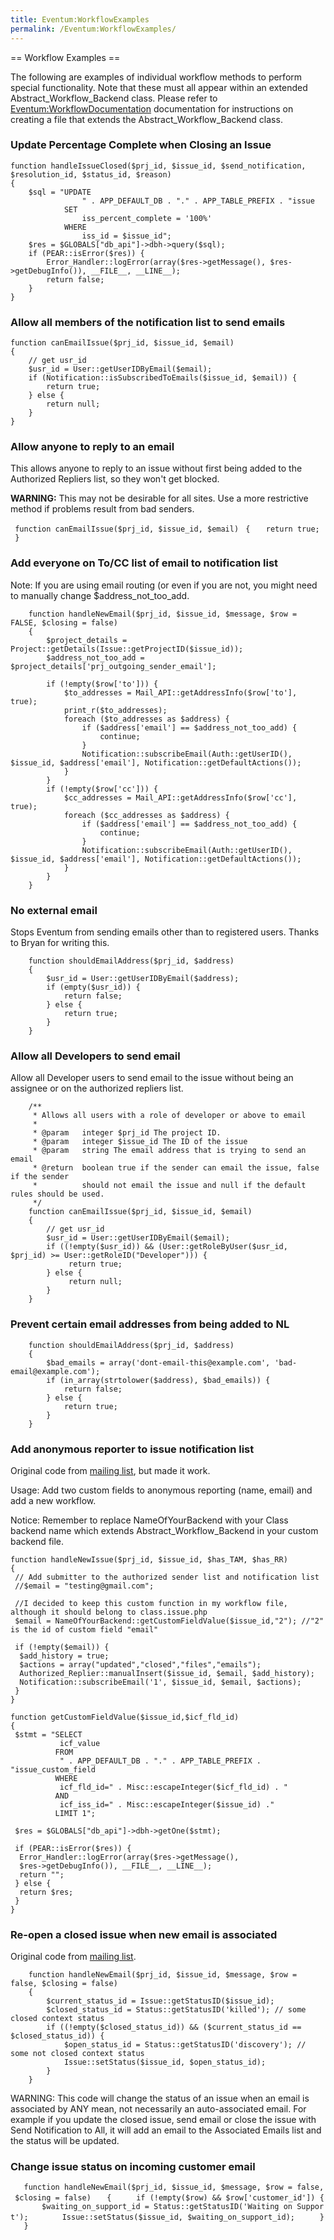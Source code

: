 ```yaml
---
title: Eventum:WorkflowExamples
permalink: /Eventum:WorkflowExamples/
---
```


== Workflow Examples ==

The following are examples of individual workflow methods to perform special functionality. Note that these must all appear within an extended Abstract_Workflow_Backend class. Please refer to [Eventum:WorkflowDocumentation](/Eventum:WorkflowDocumentation "wikilink") documentation for instructions on creating a file that extends the Abstract_Workflow_Backend class.

### Update Percentage Complete when Closing an Issue

    function handleIssueClosed($prj_id, $issue_id, $send_notification, $resolution_id, $status_id, $reason)
    {
        $sql = "UPDATE
                    " . APP_DEFAULT_DB . "." . APP_TABLE_PREFIX . "issue
                SET
                    iss_percent_complete = '100%'
                WHERE
                    iss_id = $issue_id";
        $res = $GLOBALS["db_api"]->dbh->query($sql);
        if (PEAR::isError($res)) {
            Error_Handler::logError(array($res->getMessage(), $res->getDebugInfo()), __FILE__, __LINE__);
            return false;
        }
    }

### Allow all members of the notification list to send emails

    function canEmailIssue($prj_id, $issue_id, $email)
    {
        // get usr_id
        $usr_id = User::getUserIDByEmail($email);
        if (Notification::isSubscribedToEmails($issue_id, $email)) {
            return true;
        } else {
            return null;
        }
    }

### Allow anyone to reply to an email

This allows anyone to reply to an issue without first being added to the Authorized Repliers list, so they won't get blocked.

**WARNING:** This may not be desirable for all sites. Use a more restrictive method if problems result from bad senders.

` function canEmailIssue($prj_id, $issue_id, $email)`
` {`
`   return true;`
` }`

### Add everyone on To/CC list of email to notification list

Note: If you are using email routing (or even if you are not, you might need to manually change \$address_not_too_add.

        function handleNewEmail($prj_id, $issue_id, $message, $row = FALSE, $closing = false)
        {
            $project_details = Project::getDetails(Issue::getProjectID($issue_id));
            $address_not_too_add = $project_details['prj_outgoing_sender_email'];

            if (!empty($row['to'])) {
                $to_addresses = Mail_API::getAddressInfo($row['to'], true);
                print_r($to_addresses);
                foreach ($to_addresses as $address) {
                    if ($address['email'] == $address_not_too_add) {
                        continue;
                    }
                    Notification::subscribeEmail(Auth::getUserID(), $issue_id, $address['email'], Notification::getDefaultActions());
                }
            }
            if (!empty($row['cc'])) {
                $cc_addresses = Mail_API::getAddressInfo($row['cc'], true);
                foreach ($cc_addresses as $address) {
                    if ($address['email'] == $address_not_too_add) {
                        continue;
                    }
                    Notification::subscribeEmail(Auth::getUserID(), $issue_id, $address['email'], Notification::getDefaultActions());
                }
            }
        }

### No external email

Stops Eventum from sending emails other than to registered users. Thanks to Bryan for writing this.

        function shouldEmailAddress($prj_id, $address)
        {
            $usr_id = User::getUserIDByEmail($address);
            if (empty($usr_id)) {
                return false;
            } else {
                return true;
            }
        }

### Allow all Developers to send email

Allow all Developer users to send email to the issue without being an assignee or on the authorized repliers list.

        /**
         * Allows all users with a role of developer or above to email
         *
         * @param   integer $prj_id The project ID.
         * @param   integer $issue_id The ID of the issue
         * @param   string The email address that is trying to send an email
         * @return  boolean true if the sender can email the issue, false if the sender
         *          should not email the issue and null if the default rules should be used.
         */
        function canEmailIssue($prj_id, $issue_id, $email)
        {
            // get usr_id
            $usr_id = User::getUserIDByEmail($email);
            if ((!empty($usr_id)) && (User::getRoleByUser($usr_id, $prj_id) >= User::getRoleID("Developer"))) {
                 return true;
            } else {
                 return null;
            }
        }

### Prevent certain email addresses from being added to NL

        function shouldEmailAddress($prj_id, $address)
        {
            $bad_emails = array('dont-email-this@example.com', 'bad-email@example.com');
            if (in_array(strtolower($address), $bad_emails)) {
                return false;
            } else {
                return true;
            }
        }

### Add anonymous reporter to issue notification list

Original code from [mailing list](http://lists.mysql.com/eventum-users/1711), but made it work.

Usage: Add two custom fields to anonymous reporting (name, email) and add a new workflow.

Notice: Remember to replace NameOfYourBackend with your Class backend name which extends Abstract_Workflow_Backend in your custom backend file.

    function handleNewIssue($prj_id, $issue_id, $has_TAM, $has_RR)
    {
     // Add submitter to the authorized sender list and notification list
     //$email = "testing@gmail.com";

     //I decided to keep this custom function in my workflow file, although it should belong to class.issue.php
     $email = NameOfYourBackend::getCustomFieldValue($issue_id,"2"); //"2" is the id of custom field "email"

     if (!empty($email)) {
      $add_history = true;
      $actions = array("updated","closed","files","emails");
      Authorized_Replier::manualInsert($issue_id, $email, $add_history);
      Notification::subscribeEmail('1', $issue_id, $email, $actions);
     }
    }

    function getCustomFieldValue($issue_id,$icf_fld_id)
    {
     $stmt = "SELECT
               icf_value
              FROM
               " . APP_DEFAULT_DB . "." . APP_TABLE_PREFIX . "issue_custom_field
              WHERE
               icf_fld_id=" . Misc::escapeInteger($icf_fld_id) . "
              AND
               icf_iss_id=" . Misc::escapeInteger($issue_id) ."
              LIMIT 1";

     $res = $GLOBALS["db_api"]->dbh->getOne($stmt);

     if (PEAR::isError($res)) {
      Error_Handler::logError(array($res->getMessage(),
      $res->getDebugInfo()), __FILE__, __LINE__);
      return "";
     } else {
      return $res;
     }
    }

### Re-open a closed issue when new email is associated

Original code from [mailing list](http://lists.mysql.com/eventum-users/4693).


        function handleNewEmail($prj_id, $issue_id, $message, $row = false, $closing = false)
        {
            $current_status_id = Issue::getStatusID($issue_id);
            $closed_status_id = Status::getStatusID('killed'); // some closed context status
            if ((!empty($closed_status_id)) && ($current_status_id == $closed_status_id)) {
                $open_status_id = Status::getStatusID('discovery'); // some not closed context status
                Issue::setStatus($issue_id, $open_status_id);
            }
        }

WARNING: This code will change the status of an issue when an email is associated by ANY mean, not necessarily an auto-associated email. For example if you update the closed issue, send email or close the issue with Send Notification to All, it will add an email to the Associated Emails list and the status will be updated.

### Change issue status on incoming customer email

`   function handleNewEmail($prj_id, $issue_id, $message, $row = false, $closing = false)`
`   {`
`     if (!empty($row) && $row['customer_id']) {`
`       $waiting_on_support_id = Status::getStatusID('Waiting on Support');`
`       Issue::setStatus($issue_id, $waiting_on_support_id);`
`     }`
`   }`